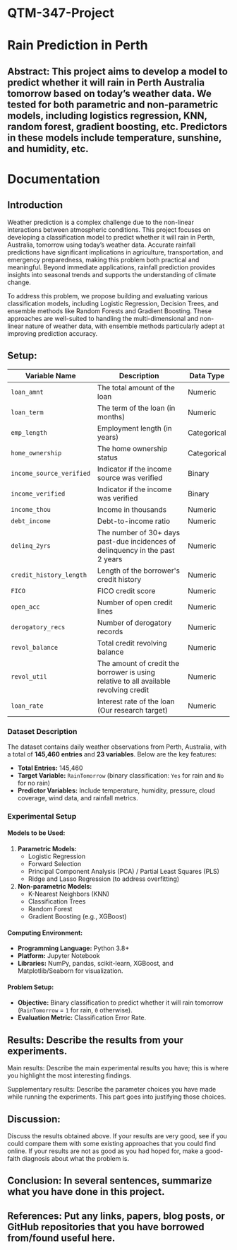 # QTM-347-Project
# Rain Prediction in Perth

## Abstract: This project aims to develop a model to predict whether it will rain in Perth Australia tomorrow based on today’s weather data. We tested for both parametric and non-parametric models, including logistics regression, KNN, random forest, gradient boosting, etc. Predictors in these models include temperature, sunshine, and humidity, etc.

# Documentation

## Introduction

Weather prediction is a complex challenge due to the non-linear interactions between atmospheric conditions. This project focuses on developing a classification model to predict whether it will rain in Perth, Australia, tomorrow using today’s weather data. Accurate rainfall predictions have significant implications in agriculture, transportation, and emergency preparedness, making this problem both practical and meaningful. Beyond immediate applications, rainfall prediction provides insights into seasonal trends and supports the understanding of climate change.

To address this problem, we propose building and evaluating various classification models, including Logistic Regression, Decision Trees, and ensemble methods like Random Forests and Gradient Boosting. These approaches are well-suited to handling the multi-dimensional and non-linear nature of weather data, with ensemble methods particularly adept at improving prediction accuracy.

## Setup: 


| **Variable Name**         | **Description**                                                                 | **Data Type** |
|----------------------------|---------------------------------------------------------------------------------|---------------|
| `loan_amnt`               | The total amount of the loan                                                    | Numeric       |
| `loan_term`               | The term of the loan (in months)                                                | Numeric       |
| `emp_length`              | Employment length (in years)                                                    | Categorical   |
| `home_ownership`          | The home ownership status                                                       | Categorical   |
| `income_source_verified`  | Indicator if the income source was verified                                     | Binary        |
| `income_verified`         | Indicator if the income was verified                                            | Binary        |
| `income_thou`             | Income in thousands                                                             | Numeric       |
| `debt_income`             | Debt-to-income ratio                                                            | Numeric       |
| `delinq_2yrs`             | The number of 30+ days past-due incidences of delinquency in the past 2 years    | Numeric       |
| `credit_history_length`   | Length of the borrower's credit history                                         | Numeric       |
| `FICO`                    | FICO credit score                                                              | Numeric       |
| `open_acc`                | Number of open credit lines                                                     | Numeric       |
| `derogatory_recs`         | Number of derogatory records                                                    | Numeric       |
| `revol_balance`           | Total credit revolving balance                                                  | Numeric       |
| `revol_util`              | The amount of credit the borrower is using relative to all available revolving credit | Numeric |
| `loan_rate`               | Interest rate of the loan (Our research target)                                 | Numeric       |


### Dataset Description

The dataset contains daily weather observations from Perth, Australia, with a total of **145,460 entries** and **23 variables**. Below are the key features:

- **Total Entries:** 145,460  
- **Target Variable:** `RainTomorrow` (binary classification: `Yes` for rain and `No` for no rain)
- **Predictor Variables:** Include temperature, humidity, pressure, cloud coverage, wind data, and rainfall metrics.

### Experimental Setup

#### Models to be Used:
1. **Parametric Models:**
   - Logistic Regression
   - Forward Selection
   - Principal Component Analysis (PCA) / Partial Least Squares (PLS)
   - Ridge and Lasso Regression (to address overfitting)
2. **Non-parametric Models:**
   - K-Nearest Neighbors (KNN)
   - Classification Trees
   - Random Forest
   - Gradient Boosting (e.g., XGBoost)

#### Computing Environment:
- **Programming Language:** Python 3.8+
- **Platform:** Jupyter Notebook
- **Libraries:** NumPy, pandas, scikit-learn, XGBoost, and Matplotlib/Seaborn for visualization.

#### Problem Setup:
- **Objective:** Binary classification to predict whether it will rain tomorrow (`RainTomorrow` = `1` for rain, `0` otherwise).
- **Evaluation Metric:** Classification Error Rate.

## Results: Describe the results from your experiments.

Main results: Describe the main experimental results you have; this is where you highlight the most interesting findings.

Supplementary results: Describe the parameter choices you have made while running the experiments. This part goes into justifying those choices.

## Discussion: 
Discuss the results obtained above. If your results are very good, see if you could compare them with some existing approaches that you could find online. If your results are not as good as you had hoped for, make a good-faith diagnosis about what the problem is.

## Conclusion: In several sentences, summarize what you have done in this project.

## References: Put any links, papers, blog posts, or GitHub repositories that you have borrowed from/found useful here.

